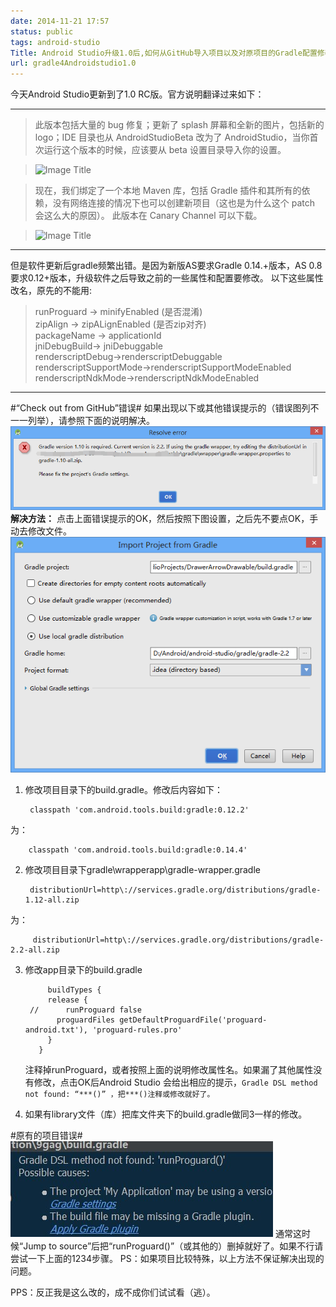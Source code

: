 ```yaml
---
date: 2014-11-21 17:57
status: public
tags: android-studio
Title: Android Studio升级1.0后,如何从GitHub导入项目以及对原项目的Gradle配置修改
url: gradle4Androidstudio1.0
---
```


今天Android Studio更新到了1.0 RC版。官方说明翻译过来如下：

---
>此版本包括大量的 bug 修复；更新了 splash 屏幕和全新的图片，包括新的 logo；IDE 目录也从 AndroidStudioBeta 改为了 AndroidStudio，当你首次运行这个版本的时候，应该要从 beta 设置目录导入你的设置。

>![Image Title](http://www.php-z.com/data/attachment/portal/201411/21/100837jxfa7fnxtewxreef.png)

>现在，我们绑定了一个本地 Maven 库，包括 Gradle 插件和其所有的依赖，没有网络连接的情况下也可以创建新项目（这也是为什么这个 patch 会这么大的原因）。
此版本在 Canary Channel 可以下载。

>![Image Title](http://www.php-z.com/data/attachment/portal/201411/21/100837oo6mnb36zo3blblj.png)

---

但是软件更新后gradle频繁出错。是因为新版AS要求Gradle 0.14.+版本，AS 0.8要求0.12+版本，升级软件之后导致之前的一些属性和配置要修改。
以下这些属性改名，原先的不能用:
>runProguard -> minifyEnabled (是否混淆)  
zipAlign -> zipALignEnabled (是否zip对齐)  
packageName -> applicationId  
jniDebugBuild-> jniDebuggable  
renderscriptDebug->renderscriptDebuggable  
renderscriptSupportMode->renderscriptSupportModeEnabled  
renderscriptNdkMode->renderscriptNdkModeEnabled

---
#“Check out from GitHub”错误#
如果出现以下或其他错误提示的（错误图列不一一列举），请参照下面的说明解决。
![](./_image/QQ截图20141121180248.png)
**解决方法：**
点击上面错误提示的OK，然后按照下图设置，之后先不要点OK，手动去修改文件。
![](./_image/importprojectfromgradle.png)
1. 修改项目目录下的build.gradle。修改后内容如下：

        classpath 'com.android.tools.build:gradle:0.12.2'         
为：

        classpath 'com.android.tools.build:gradle:0.14.4'
        
2. 修改项目目录下gradle\wrapperapp\gradle-wrapper.gradle

        distributionUrl=http\://services.gradle.org/distributions/gradle-1.12-all.zip
为：
        
         distributionUrl=http\://services.gradle.org/distributions/gradle-2.2-all.zip
    
3. 修改app目录下的build.gradle
        
            buildTypes {
            release {
        //      runProguard false
              proguardFiles getDefaultProguardFile('proguard-android.txt'), 'proguard-rules.pro'
            }
          } 
   注释掉runProguard，或者按照上面的说明修改属性名。如果漏了其他属性没有修改，点击OK后Android Studio 会给出相应的提示，`Gradle DSL method not found: “***()” ，把***()注释或修改就好了。`
4. 如果有library文件（库）把库文件夹下的build.gradle做同3一样的修改。

#原有的项目错误#
![](./_image/gradlebaocuo.jpg)
通常这时候“Jump to source”后把“runProguard()”（或其他的）删掉就好了。如果不行请尝试一下上面的1234步骤。
PS：如果项目比较特殊，以上方法不保证解决出现的问题。

PPS：反正我是这么改的，成不成你们试试看（逃）。
